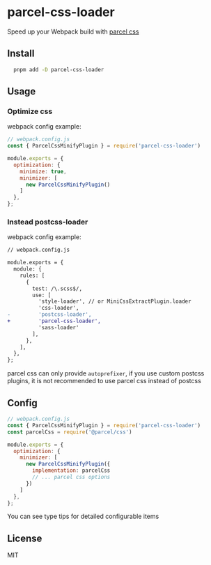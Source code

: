 # parcel-css-loader

Speed up your Webpack build with [parcel css](https://github.com/parcel-bundler/parcel-css)

## Install

```bash
  pnpm add -D parcel-css-loader
```

## Usage

### Optimize css

webpack config example:

```js
// webpack.config.js
const { ParcelCssMinifyPlugin } = require('parcel-css-loader')

module.exports = {
  optimization: {
    minimize: true,
    minimizer: [
      new ParcelCssMinifyPlugin()
    ]
  },
};
```


### Instead postcss-loader

webpack config example:

```diff
// webpack.config.js

module.exports = {
  module: {
    rules: [
      {
        test: /\.scss$/,
        use: [
          'style-loader', // or MiniCssExtractPlugin.loader
          'css-loader',
-         'postcss-loader',
+         'parcel-css-loader',
          'sass-loader'
        ],
      },
    ],
  },
};
```

parcel css can only provide `autoprefixer`, if you use custom postcss plugins, it is not recommended to use parcel css instead of postcss

## Config

```js
// webpack.config.js
const { ParcelCssMinifyPlugin } = require('parcel-css-loader')
const parcelCss = require('@parcel/css')

module.exports = {
  optimization: {
    minimizer: [
      new ParcelCssMinifyPlugin({
        implementation: parcelCss
        // ... parcel css options
      })
    ]
  },
};
```

You can see type tips for detailed configurable items

## License

MIT
